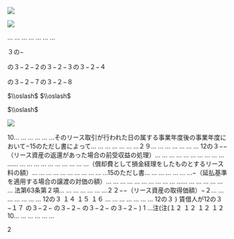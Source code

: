 ![](https://www.nta.go.jp/tmp/9156cdc2-c97f-4895-8b65-67726b5b2b0b/images/67daefa321064b20be7712886b306e81d7b3df11948ae5e018f762d22e93a257.jpg)

![](https://www.nta.go.jp/tmp/9156cdc2-c97f-4895-8b65-67726b5b2b0b/images/4d675f6a66095502419d849987c6cf5219e8c8a11151464d2f0090e09807eedf.jpg)

… … … … … … …

３の−

の３−２−２の３−２−３の３−２−４

の３−２−７の３−２−８

$\\oslash$ $\\oslash$

$\\oslash$

![](https://www.nta.go.jp/tmp/9156cdc2-c97f-4895-8b65-67726b5b2b0b/images/8f4474698570fcde2c29913fe4e8125814df39e00e82a124efd45ee6d8a1d1ce.jpg)

10… … … … … …そのリース取引が行われた日の属する事業年度後の事業年度において−15のただし書によって… … … … … … …２９… … … … … … … 12の３−−（リース資産の返還があった場合の前受収益の処理）… … … … … … … … … … …… … … … … … … … … … …（償却費として損金経理をしたものとするリース料の額）… … … … … … … … … … …15のただし書… … … … … … …−（延払基準を適用する場合の譲渡の対価の額）… … … … … … … … … … …… … … … … … … 法第63条第２項… … … … … … …２２−−（リース資産の取得価額）−２… … … … … … … 12の３ １４ １５ １６ … … … … … … … 12の３ ) 賃借人が12の３ −１７ の３−２− の３−２− の３−２− の３−２− ) 1 …注(注(１２ １２ １２ １２ 10… … … … … …

2
